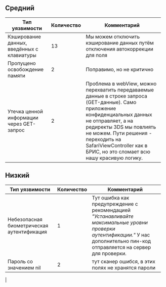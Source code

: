 ## Средний
| Тип уязвимости | Количество |Комментарий |
|--|--|--
| Кэширование данных, введённых с клавиатуры | 13 | Мы можем отключить кэширование данных путём отключения автокоррекции для поля
| Пропущено освобождение памяти | 2| Поправимо, но не критично
| Утечка ценной информации через GET-запрос | 2 | Проблема в webView, можно перехватить передаваемые данные в строке запроса (GET-данные). Само приложение конфиденциальных данных не отправляет, а на редиректы 3DS мы повлиять не можем. Пути решения - переходить на SafariViewController как в БРИС, но это сломает всю нашу красивую логику.

## Низкий
| Тип уязвимости | Количество |Комментарий |
|--|--|--
| Небезопасная биометрическая аутентификация | 1 | Тут ошибка как предупреждение с рекомендацией *"Устанавливайте максимальные уровни проверки аутентификации."* У нас дополнительно пин-код отправляется на сервер для проверки.
| Пароль со значением nil | 2 | тут сканер ошибся, в этих полях не хранятся пароли
| 
<!--stackedit_data:
eyJoaXN0b3J5IjpbMzg1MjYxMTc0XX0=
-->